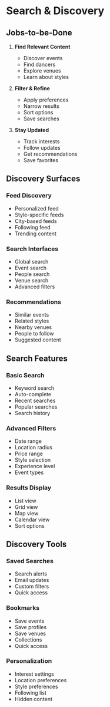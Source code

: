 # Search & Discovery

## Jobs-to-be-Done

1. **Find Relevant Content**
   - Discover events
   - Find dancers
   - Explore venues
   - Learn about styles

2. **Filter & Refine**
   - Apply preferences
   - Narrow results
   - Sort options
   - Save searches

3. **Stay Updated**
   - Track interests
   - Follow updates
   - Get recommendations
   - Save favorites

## Discovery Surfaces

### Feed Discovery
- Personalized feed
- Style-specific feeds
- City-based feeds
- Following feed
- Trending content

### Search Interfaces
- Global search
- Event search
- People search
- Venue search
- Advanced filters

### Recommendations
- Similar events
- Related styles
- Nearby venues
- People to follow
- Suggested content

## Search Features

### Basic Search
- Keyword search
- Auto-complete
- Recent searches
- Popular searches
- Search history

### Advanced Filters
- Date range
- Location radius
- Price range
- Style selection
- Experience level
- Event types

### Results Display
- List view
- Grid view
- Map view
- Calendar view
- Sort options

## Discovery Tools

### Saved Searches
- Search alerts
- Email updates
- Custom filters
- Quick access

### Bookmarks
- Save events
- Save profiles
- Save venues
- Collections
- Quick access

### Personalization
- Interest settings
- Location preferences
- Style preferences
- Following list
- Hidden content 